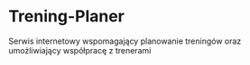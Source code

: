 # Trening-Planer
Serwis internetowy wspomagający planowanie treningów oraz umożliwiający współpracę z trenerami
